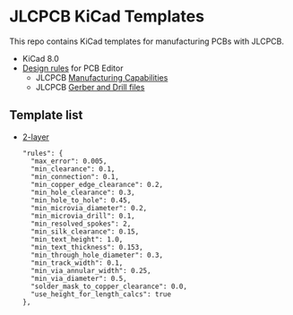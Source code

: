 # JLCPCB KiCad Templates

This repo contains KiCad templates for manufacturing PCBs with JLCPCB.

- KiCad 8.0
- [Design rules](https://docs.kicad.org/8.0/en/pcbnew/pcbnew.html#board_setup) for PCB Editor
  - JLCPCB [Manufacturing Capabilities](https://jlcpcb.com/capabilities/pcb-capabilities)
  - JLCPCB [Gerber and Drill files](https://jlcpcb.com/help/article/how-to-generate-gerber-and-drill-files-in-kicad-8)

## Template list

- [2-layer](./2-layer/)
  ```
  "rules": {
    "max_error": 0.005,
    "min_clearance": 0.1,
    "min_connection": 0.1,
    "min_copper_edge_clearance": 0.2,
    "min_hole_clearance": 0.3,
    "min_hole_to_hole": 0.45,
    "min_microvia_diameter": 0.2,
    "min_microvia_drill": 0.1,
    "min_resolved_spokes": 2,
    "min_silk_clearance": 0.15,
    "min_text_height": 1.0,
    "min_text_thickness": 0.153,
    "min_through_hole_diameter": 0.3,
    "min_track_width": 0.1,
    "min_via_annular_width": 0.25,
    "min_via_diameter": 0.5,
    "solder_mask_to_copper_clearance": 0.0,
    "use_height_for_length_calcs": true
  },
  ```


